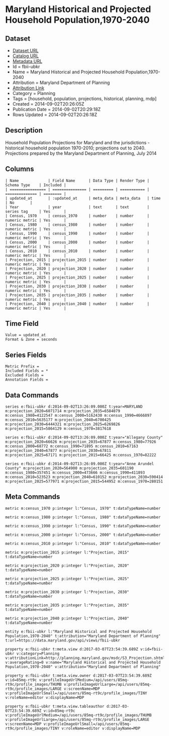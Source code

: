 # Maryland Historical and Projected Household Population,1970-2040

## Dataset

* [Dataset URL](https://data.maryland.gov/api/views/fbii-ubkr/rows.json?max_rows=100)
* [Catalog URL](https://catalog.data.gov/dataset/maryland-historical-and-projected-household-population1970-2040-09833)
* [Metadata URL](https://data.maryland.gov/api/views/fbii-ubkr)
* Id = fbii-ubkr
* Name = Maryland Historical and Projected Household Population,1970-2040
* Attribution = Maryland Department of Planning
* [Attribution Link](http://planning.maryland.gov/msdc/S3_Projection.shtml)
* Category = Planning
* Tags = [household, population, projections, historical, planning, mdp]
* Created = 2014-09-02T20:26:05Z
* Publication Date = 2014-09-02T20:29:18Z
* Rows Updated = 2014-09-02T20:26:18Z

## Description

Household Population Projections for Maryland and the jurisdictions - historical household population 1970-2010; projections out to 2040.
Projections prepared by the Maryland Department of Planning, July 2014

## Columns

```ls
| Name             | Field Name      | Data Type | Render Type | Schema Type    | Included | 
| ================ | =============== | ========= | =========== | ============== | ======== | 
| updated_at       | :updated_at     | meta_data | meta_data   | time           | No       | 
| Year             | year            | text      | text        | series tag     | Yes      | 
| Census, 1970     | census_1970     | number    | number      | numeric metric | Yes      | 
| Census, 1980     | census_1980     | number    | number      | numeric metric | Yes      | 
| Census, 1990     | census_1990     | number    | number      | numeric metric | Yes      | 
| Census, 2000     | census_2000     | number    | number      | numeric metric | Yes      | 
| Census, 2010     | census_2010     | number    | number      | numeric metric | Yes      | 
| Projection, 2015 | projection_2015 | number    | number      | numeric metric | Yes      | 
| Projection, 2020 | projection_2020 | number    | number      | numeric metric | Yes      | 
| Projection, 2025 | projection_2025 | number    | number      | numeric metric | Yes      | 
| Projection, 2030 | projection_2030 | number    | number      | numeric metric | Yes      | 
| Projection, 2035 | projection_2035 | number    | number      | numeric metric | Yes      | 
| Projection, 2040 | projection_2040 | number    | number      | numeric metric | Yes      | 
```

## Time Field

```ls
Value = updated_at
Format & Zone = seconds
```

## Series Fields

```ls
Metric Prefix = 
Included Fields = *
Excluded Fields = 
Annotation Fields = 
```

## Data Commands

```ls
series e:fbii-ubkr d:2014-09-02T13:26:09.000Z t:year=MARYLAND m:projection_2020=6071714 m:projection_2035=6584079 m:census_1980=4122547 m:census_2000=5162430 m:census_1990=4666897 m:census_2010=5635177 m:projection_2040=6700425 m:projection_2030=6444321 m:projection_2025=6269826 m:projection_2015=5864129 m:census_1970=3817618

series e:fbii-ubkr d:2014-09-02T13:26:09.000Z t:year="Allegany County" m:projection_2020=66626 m:projection_2035=67877 m:census_1980=77926 m:census_2000=68772 m:census_1990=71895 m:census_2010=67163 m:projection_2040=67877 m:projection_2030=67811 m:projection_2025=67171 m:projection_2015=66425 m:census_1970=82222

series e:fbii-ubkr d:2014-09-02T13:26:09.000Z t:year="Anne Arundel County" m:projection_2020=564900 m:projection_2035=601190 m:census_1980=357451 m:census_2000=473666 m:census_1990=411893 m:census_2010=523523 m:projection_2040=610152 m:projection_2030=590414 m:projection_2025=577971 m:projection_2015=544952 m:census_1970=280151
```

## Meta Commands

```ls
metric m:census_1970 p:integer l:"Census, 1970" t:dataTypeName=number

metric m:census_1980 p:integer l:"Census, 1980" t:dataTypeName=number

metric m:census_1990 p:integer l:"Census, 1990" t:dataTypeName=number

metric m:census_2000 p:integer l:"Census, 2000" t:dataTypeName=number

metric m:census_2010 p:integer l:"Census, 2010" t:dataTypeName=number

metric m:projection_2015 p:integer l:"Projection, 2015" t:dataTypeName=number

metric m:projection_2020 p:integer l:"Projection, 2020" t:dataTypeName=number

metric m:projection_2025 p:integer l:"Projection, 2025" t:dataTypeName=number

metric m:projection_2030 p:integer l:"Projection, 2030" t:dataTypeName=number

metric m:projection_2035 p:integer l:"Projection, 2035" t:dataTypeName=number

metric m:projection_2040 p:integer l:"Projection, 2040" t:dataTypeName=number

entity e:fbii-ubkr l:"Maryland Historical and Projected Household Population,1970-2040" t:attribution="Maryland Department of Planning" t:url=https://data.maryland.gov/api/views/fbii-ubkr

property e:fbii-ubkr t:meta.view d:2017-03-07T23:54:39.689Z v:id=fbii-ubkr v:category=Planning v:attributionLink=http://planning.maryland.gov/msdc/S3_Projection.shtml v:averageRating=0 v:name="Maryland Historical and Projected Household Population,1970-2040" v:attribution="Maryland Department of Planning"

property e:fbii-ubkr t:meta.view.owner d:2017-03-07T23:54:39.689Z v:id=85mq-rt9c v:profileImageUrlMedium=/api/users/85mq-rt9c/profile_images/THUMB v:profileImageUrlLarge=/api/users/85mq-rt9c/profile_images/LARGE v:screenName=MDP v:profileImageUrlSmall=/api/users/85mq-rt9c/profile_images/TINY v:roleName=editor v:displayName=MDP

property e:fbii-ubkr t:meta.view.tableauthor d:2017-03-07T23:54:39.689Z v:id=85mq-rt9c v:profileImageUrlMedium=/api/users/85mq-rt9c/profile_images/THUMB v:profileImageUrlLarge=/api/users/85mq-rt9c/profile_images/LARGE v:screenName=MDP v:profileImageUrlSmall=/api/users/85mq-rt9c/profile_images/TINY v:roleName=editor v:displayName=MDP
```
